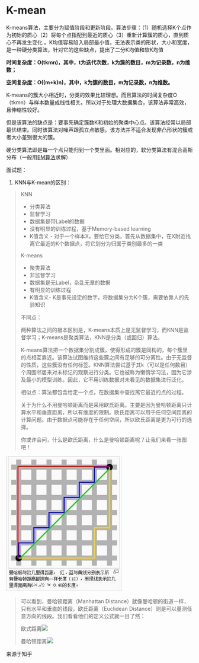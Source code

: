 # K-mean

K-means算法，主要分为赋值阶段和更新阶段。算法步骤：（1）随机选择K个点作为初始的质心（2）将每个点指配到最近的质心（3）重新计算簇的质心，直到质心不再发生变化 。K均值容易陷入局部最小值，无法表示类的形状，大小和宽度，是一种硬分类算法，针对它的这些缺点，提出了二分K均值和软K均值

**时间复杂度：O\(tkmn\)，其中，t为迭代次数，k为簇的数目，m为记录数，n为维数；**

**空间复杂度：O\(\(m+k\)n\)，其中，k为簇的数目，m为记录数，n为维数。**

K-means的簇大小相近时，分类的效果比较理想。而且算法的时间复杂度O（tkmn）与样本数量成线性相关。所以对于处理大数据集合，该算法非常高效，且伸缩性较好。

但是该算法的缺点是：要事先确定簇数K和初始的聚类中心点。该算法经常以局部最优结束。同时该算法对噪声跟孤立点敏感。该方法并不适合发现非凸形状的簇或者大小差别很大的簇。

硬分类算法即是每一个点只能归到一个类里面。相对应的，软分类算法有混合高斯分布（一般用[EM算法](expectation-maximisation.md)求解）

面试题：

1. KNN与K-mean的区别：

> KNN
>
> * 分类算法
> * 监督学习
> * 数据集是带Label的数据
> * 没有明显的训练过程，基于Memory-based learning
> * K值含义 - 对于一个样本X，要给它分类，首先从数据集中，在X附近找离它最近的K个数据点，将它划分为归属于类别最多的一类
>
> K-means
>
> * 聚类算法
> * 非监督学习
> * 数据集是无Label，杂乱无章的数据
> * 有明显的训练过程
> * K值含义- K是事先设定的数字，将数据集分为K个簇，需要依靠人的先验知识
>
> 不同点：
>
> 两种算法之间的根本区别是，K-means本质上是无监督学习，而KNN是监督学习；K-means是聚类算法，KNN是分类（或回归）算法。
>
> K-means算法把一个数据集分割成簇，使得形成的簇是同构的，每个簇里的点相互靠近。该算法试图维持这些簇之间有足够的可分离性。由于无监督的性质，这些簇没有任何标签。KNN算法尝试基于其k（可以是任何数目）个周围邻居来对未标记的观察进行分类。它也被称为懒惰学习法，因为它涉及最小的模型训练。因此，它不用训练数据对未看见的数据集进行泛化。
>
> 相似点：算法都包含给定一个点，在数据集中查找离它最近的点的过程。
>
> 关于为什么不用曼哈顿距离而是采用欧氏距离。主要是因为曼哈顿距离只计算水平和垂直距离，所以有维度的限制。欧氏距离可以用于任何空间距离的计算问题。由于数据点可能存在于任何空间，所以欧氏距离是更为可行的选择。
>
> 你或许会问，什么是欧氏距离，什么是曼哈顿距离呢？让我们来看一张图吧！

![](../../.gitbook/assets/image%20%2844%29.png)

> 可以看到，曼哈顿距离（Manhattan Distance）就像曼哈顿的街道一样，只有水平和垂直的线段。欧氏距离（Euclidean Distance）则是可以量测任意方向的线段。我们看看他们的定义公式就一目了然：
>
> 欧式距离![](https://pic3.zhimg.com/80/v2-cdf0ee4db676d4a492945d18d077ea3a_hd.jpg)
>
> 曼哈顿距离![](https://pic1.zhimg.com/80/v2-4d9356fefb60b165dffc619fa16415bc_hd.jpg)

来源于知乎



